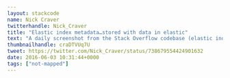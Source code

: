 ```yaml
---
layout: stackcode
name: Nick Craver
twitterhandle: Nick_Craver
title: "Elastic index metadata…stored with data in elastic"
text: "A daily screenshot from the Stack Overflow codebase (elastic index metadata…stored with data in elastic). "
thumbnailhandle: craDTVUq7U
tweet: https://twitter.com/Nick_Craver/status/738679554424901632
date: 2016-06-03 10:31:44+0000
tags: ["not-mapped"]
---
```

